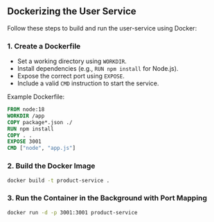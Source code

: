 ## Dockerizing the User Service

Follow these steps to build and run the user-service using Docker:

### 1. Create a Dockerfile

- Set a working directory using `WORKDIR`.
- Install dependencies (e.g., `RUN npm install` for Node.js).
- Expose the correct port using `EXPOSE`.
- Include a valid `CMD` instruction to start the service.

Example Dockerfile:
```dockerfile
FROM node:18
WORKDIR /app
COPY package*.json ./
RUN npm install
COPY . .
EXPOSE 3001
CMD ["node", "app.js"]
```

### 2. Build the Docker Image

```sh
docker build -t product-service .
```

### 3. Run the Container in the Background with Port Mapping

```sh
docker run -d -p 3001:3001 product-service
```

